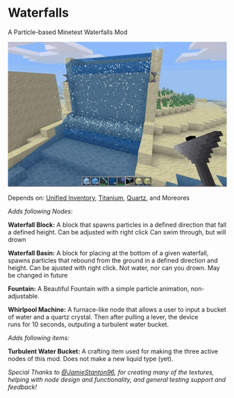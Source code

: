 # Waterfalls
A Particle-based Minetest Waterfalls Mod

![ScreenShot](/Screenshot_2.jpg)

Depends on: [Unified Inventory](https://github.com/minetest-mods/unified_inventory), [Titanium](https://gitlab.com/VanessaE/titanium), [Quartz](https://github.com/minetest-mods/quartz), and Moreores

*Adds following Nodes:*

**Waterfall Block:**
  A block that spawns particles in a defined direction that fall a defined height. Can be adjusted with right click
  Can swim through, but will drown
 
**Waterfall Basin:**
  A block for placing at the bottom of a given waterfall, spawns particles that rebound from the ground in a defined direction and       
  height. Can be ajusted with right click. Not water, nor can you drown. May be changed in future

**Fountain:**
  A Beautiful Fountain with a simple particle animation, non-adjustable.

**Whirlpool Machine:**
  A furnace-like node that allows a user to input a bucket of water and a quartz crystal. Then after pulling a lever, the device  
  runs for 10 seconds, outputing a turbulent water bucket.
  
*Adds following items:*

**Turbulent Water Bucket:**
  A crafting item used for making the three active nodes of this mod. Does not make a new liquid type (yet).   
  

*Special Thanks to [@JamieStanton96](https://nuget.pkg.github.com/JamieStanton96), for creating many of the textures, helping with node design and functionality, and general testing support and feedback!*
